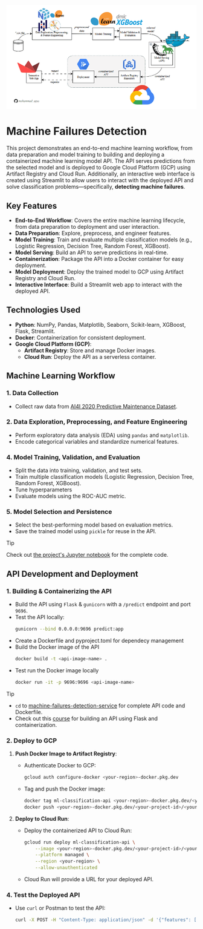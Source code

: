 ![Workflow](https://github.com/mohammad-agus/machine-failures-detection/blob/master/images/workflow.gif?raw=true)

# Machine Failures Detection
This project demonstrates an end-to-end machine learning workflow, from data preparation and model training to building and deploying a containerized machine learning model API. The API serves predictions from the selected model and is deployed to Google Cloud Platform (GCP) using Artifact Registry and Cloud Run. Additionally, an interactive web interface is created using Streamlit to allow users to interact with the deployed API and solve classification problems—specifically, **detecting machine failures**.

## **Key Features**
- **End-to-End Workflow**: Covers the entire machine learning lifecycle, from data preparation to deployment and user interaction.
- **Data Preparation**: Explore, preprocess, and engineer features.
- **Model Training**: Train and evaluate multiple classification models (e.g., Logistic Regression, Decision Tree, Random Forest, XGBoost).
- **Model Serving**: Build an API to serve predictions in real-time.
- **Containerization**: Package the API into a Docker container for easy deployment.
- **Model Deployment**: Deploy the trained model to GCP using Artifact Registry and Cloud Run.
- **Interactive Interface**: Build a Streamlit web app to interact with the deployed API.

## **Technologies Used**
- **Python**: NumPy, Pandas, Matplotlib, Seaborn, Scikit-learn, XGBoost, Flask, Streamlit.
- **Docker**: Containerization for consistent deployment.
- **Google Cloud Platform (GCP)**:
  - **Artifact Registry**: Store and manage Docker images.
  - **Cloud Run**: Deploy the API as a serverless container.

## **Machine Learning Workflow**

### **1. Data Collection**
- Collect raw data from [AI4I 2020 Predictive Maintenance Dataset](https://archive.ics.uci.edu/dataset/601/ai4i+2020+predictive+maintenance+dataset).

### **2. Data Exploration, Preprocessing, and Feature Engineering**
- Perform exploratory data analysis (EDA) using `pandas` and `matplotlib`.
- Encode categorical variables and standardize numerical features.

### **4. Model Training, Validation, and Evaluation**
- Split the data into training, validation, and test sets.
- Train multiple classification models (Logistic Regression, Decision Tree, Random Forest, XGBoost).
- Tune hyperparameters
- Evaluate models using the ROC-AUC metric.

### **5. Model Selection and Persistence**
- Select the best-performing model based on evaluation metrics.
- Save the trained model using `pickle` for reuse in the API.

> [!Tip]
> Check out [the project's Jupyter notebook](https://github.com/mohammad-agus/machine-failures-detection/blob/master/project_notebook.ipynb) for the complete code.


## **API Development and Deployment**

### **1. Building & Containerizing the API**
- Build the API using `Flask` & `gunicorn` with a `/predict` endpoint and port `9696`.
- Test the API locally:
  ```bash
  gunicorn --bind 0.0.0.0:9696 predict:app
  ```
- Create a Dockerfile and pyproject.toml for dependecy management
- Build the Docker image of the API
  ```bash
  docker build -t <api-image-name> .
  ```
- Test run the Docker image locally
  ```bash
  docker run -it -p 9696:9696 <api-image-name>
  ```
> [!Tip]
> - `cd` to [machine-failures-detection-service](https://github.com/mohammad-agus/machine-failures-detection/tree/master/machine-failures-detection-service) for complete API code and Dockerfile.
> - Check out this [course](https://github.com/DataTalksClub/machine-learning-zoomcamp/tree/master/05-deployment) for building an API using Flask and containerization.

### **2. Deploy to GCP**
1. **Push Docker Image to Artifact Registry**:
   - Authenticate Docker to GCP:
     ```bash
     gcloud auth configure-docker <your-region>-docker.pkg.dev
     ```
   - Tag and push the Docker image:
     ```bash
     docker tag ml-classification-api <your-region>-docker.pkg.dev/<your-project-id>/<your-repo-name>/ml-classification-api:latest
     docker push <your-region>-docker.pkg.dev/<your-project-id>/<your-repo-name>/ml-classification-api:latest
     ```

2. **Deploy to Cloud Run**:
   - Deploy the containerized API to Cloud Run:
     ```bash
     gcloud run deploy ml-classification-api \
         --image <your-region>-docker.pkg.dev/<your-project-id>/<your-repo-name>/ml-classification-api:latest \
         --platform managed \
         --region <your-region> \
         --allow-unauthenticated
     ```
   - Cloud Run will provide a URL for your deployed API.

### **4. Test the Deployed API**
- Use `curl` or Postman to test the API:
  ```bash
  curl -X POST -H "Content-Type: application/json" -d '{"features": [1, 2, 3, 4]}' https://<your-cloud-run-url>/predict